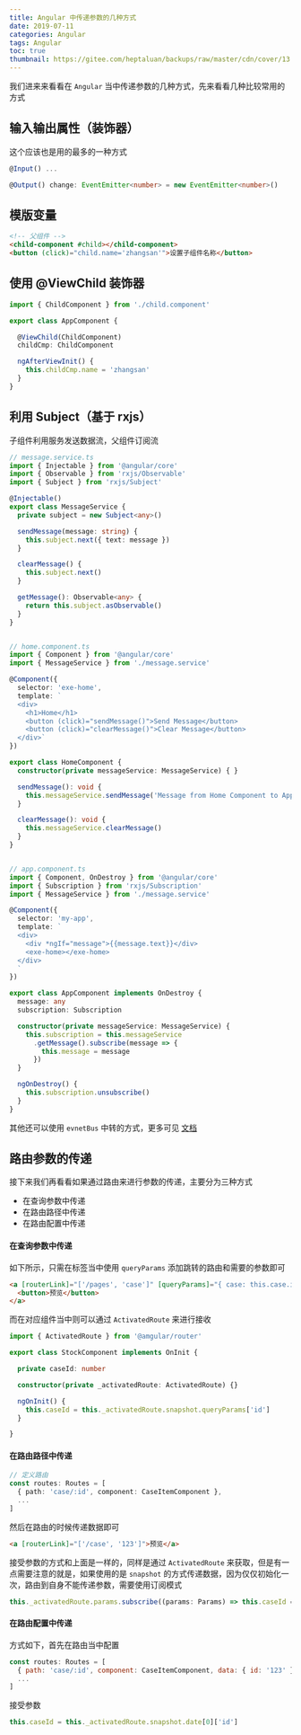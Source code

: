 ```yaml
---
title: Angular 中传递参数的几种方式
date: 2019-07-11
categories: Angular
tags: Angular
toc: true
thumbnail: https://gitee.com/heptaluan/backups/raw/master/cdn/cover/13.webp
---
```


我们进来来看看在 `Angular` 当中传递参数的几种方式，先来看看几种比较常用的方式

<!--more-->

## 输入输出属性（装饰器）

这个应该也是用的最多的一种方式

```ts
@Input() ...

@Output() change: EventEmitter<number> = new EventEmitter<number>()
```

## 模版变量

```html
<!-- 父组件 -->
<child-component #child></child-component>
<button (click)="child.name='zhangsan'">设置子组件名称</button>
```

## 使用 @ViewChild 装饰器

```ts
import { ChildComponent } from './child.component'

export class AppComponent {

  @ViewChild(ChildComponent)
  childCmp: ChildComponent

  ngAfterViewInit() {
    this.childCmp.name = 'zhangsan'
  }
}
```

## 利用 Subject（基于 rxjs）

子组件利用服务发送数据流，父组件订阅流

```ts
// message.service.ts
import { Injectable } from '@angular/core'
import { Observable } from 'rxjs/Observable'
import { Subject } from 'rxjs/Subject'

@Injectable()
export class MessageService {
  private subject = new Subject<any>()

  sendMessage(message: string) {
    this.subject.next({ text: message })
  }

  clearMessage() {
    this.subject.next()
  }

  getMessage(): Observable<any> {
    return this.subject.asObservable()
  }
}


// home.component.ts
import { Component } from '@angular/core'
import { MessageService } from './message.service'

@Component({
  selector: 'exe-home',
  template: `
  <div>
    <h1>Home</h1>
    <button (click)="sendMessage()">Send Message</button>
    <button (click)="clearMessage()">Clear Message</button>
  </div>`
})

export class HomeComponent {
  constructor(private messageService: MessageService) { }

  sendMessage(): void {
    this.messageService.sendMessage('Message from Home Component to App Component!')
  }

  clearMessage(): void {
    this.messageService.clearMessage()
  }
}


// app.component.ts
import { Component, OnDestroy } from '@angular/core'
import { Subscription } from 'rxjs/Subscription'
import { MessageService } from './message.service'

@Component({
  selector: 'my-app',
  template: `
  <div>
    <div *ngIf="message">{{message.text}}</div>
    <exe-home></exe-home>
  </div>
  `
})

export class AppComponent implements OnDestroy {
  message: any
  subscription: Subscription

  constructor(private messageService: MessageService) {
    this.subscription = this.messageService
      .getMessage().subscribe(message => {
        this.message = message
      })
  }

  ngOnDestroy() {
    this.subscription.unsubscribe()
  }
}
```

其他还可以使用 `evnetBus` 中转的方式，更多可见 [文档](https://angular.cn/guide/component-interaction#component-interaction)


## 路由参数的传递

接下来我们再看看如果通过路由来进行参数的传递，主要分为三种方式

* 在查询参数中传递
* 在路由路径中传递
* 在路由配置中传递

#### 在查询参数中传递

如下所示，只需在标签当中使用 `queryParams` 添加跳转的路由和需要的参数即可

```html
<a [routerLink]="['/pages', 'case']" [queryParams]="{ case: this.case.id }">
  <button>预览</button>
</a>
```

而在对应组件当中则可以通过 `ActivatedRoute` 来进行接收


```ts
import { ActivatedRoute } from '@amgular/router'

export class StockComponent implements OnInit {

  private caseId: number

  constructor(private _activatedRoute: ActivatedRoute) {}

  ngOnInit() {
    this.caseId = this._activatedRoute.snapshot.queryParams['id']
  }

}
```


#### 在路由路径中传递

```ts
// 定义路由
const routes: Routes = [
  { path: 'case/:id', component: CaseItemComponent },
  ...
]
```

然后在路由的时候传递数据即可

```html
<a [routerLink]="['/case', '123']">预览</a>
```

接受参数的方式和上面是一样的，同样是通过 `ActivatedRoute` 来获取，但是有一点需要注意的就是，如果使用的是 `snapshot` 的方式传递数据，因为仅仅初始化一次，路由到自身不能传递参数，需要使用订阅模式

```ts
this._activatedRoute.params.subscribe((params: Params) => this.caseId = params['id'])
```




#### 在路由配置中传递

方式如下，首先在路由当中配置

```js
const routes: Routes = [
  { path: 'case/:id', component: CaseItemComponent, data: { id: '123' } },
  ...
]
```

接受参数

```ts
this.caseId = this._activatedRoute.snapshot.date[0]['id']
```
